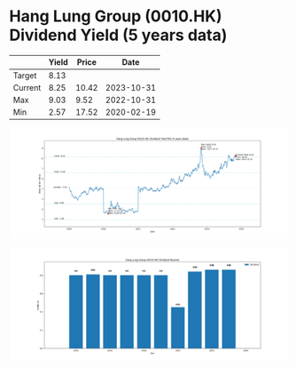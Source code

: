 # Hang Lung Group (0010.HK) Dividend Yield (5 years data)

|     | Yield   | Price | Date       |
|-----|---------|-------|------------|
| Target | 8.13 |  |  |
| Current | 8.25 | 10.42  | 2023-10-31 |
| Max | 9.03 | 9.52  | 2022-10-31 |
| Min | 2.57 | 17.52  | 2020-02-19 |

![Plot of Dividend Yield for Hang Lung Group (0010.HK)](0010_div_5.png)

![Plot of Annual Dividend Per Unit for Hang Lung Group (0010.HK)](0010_yearly_dpu.png)
